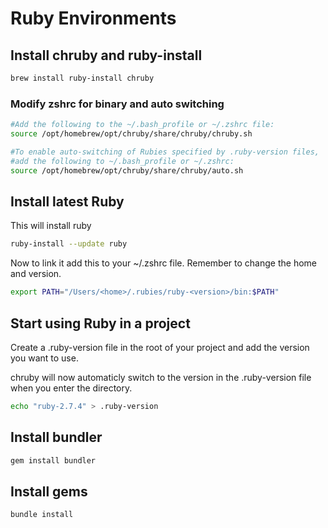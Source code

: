 # Ruby Environments

## Install chruby and ruby-install

```sh
brew install ruby-install chruby
```

### Modify zshrc for binary and auto switching

```sh
#Add the following to the ~/.bash_profile or ~/.zshrc file:
source /opt/homebrew/opt/chruby/share/chruby/chruby.sh

#To enable auto-switching of Rubies specified by .ruby-version files,
#add the following to ~/.bash_profile or ~/.zshrc:
source /opt/homebrew/opt/chruby/share/chruby/auto.sh
```

## Install latest Ruby

This will install ruby

```sh
ruby-install --update ruby
```

Now to link it add this to your ~/.zshrc file. Remember to change the home and version.

```sh
export PATH="/Users/<home>/.rubies/ruby-<version>/bin:$PATH"
```

## Start using Ruby in a project

Create a .ruby-version file in the root of your project and add the version you want to use.

chruby will now automaticly switch to the version in the .ruby-version file when you enter the directory.

```sh
echo "ruby-2.7.4" > .ruby-version
```

## Install bundler

```sh
gem install bundler
```

## Install gems

```sh
bundle install
```

